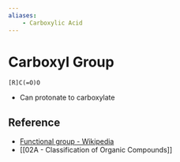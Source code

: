 ```yaml
---
aliases:
    - Carboxylic Acid
---
```


# Carboxyl Group

```smiles
[R]C(=O)O
```

- Can protonate to carboxylate

## Reference

- [Functional group - Wikipedia](https://en.wikipedia.org/wiki/Functional_group)
- [[02A - Classification of Organic Compounds]]
